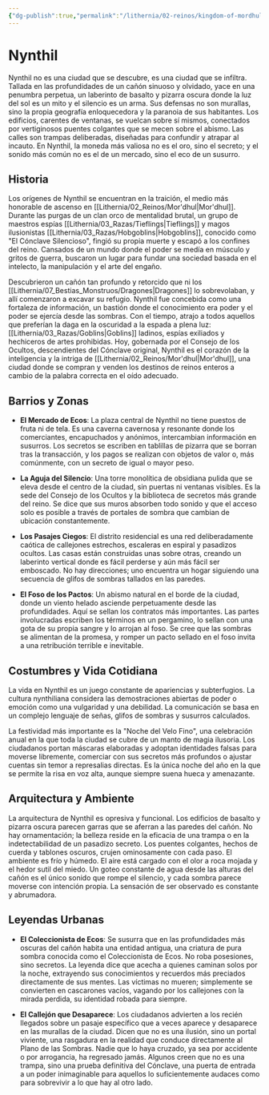 ```yaml
---
{"dg-publish":true,"permalink":"/lithernia/02-reinos/kingdom-of-mordhul/nynthil/","title":"Nynthil","tags":["lithernia","ciudad","Mor'dhul"]}
---
```


# Nynthil

Nynthil no es una ciudad que se descubre, es una ciudad que se infiltra. Tallada en las profundidades de un cañón sinuoso y olvidado, yace en una penumbra perpetua, un laberinto de basalto y pizarra oscura donde la luz del sol es un mito y el silencio es un arma. Sus defensas no son murallas, sino la propia geografía enloquecedora y la paranoia de sus habitantes. Los edificios, carentes de ventanas, se vuelcan sobre sí mismos, conectados por vertiginosos puentes colgantes que se mecen sobre el abismo. Las calles son trampas deliberadas, diseñadas para confundir y atrapar al incauto. En Nynthil, la moneda más valiosa no es el oro, sino el secreto; y el sonido más común no es el de un mercado, sino el eco de un susurro.

## Historia

Los orígenes de Nynthil se encuentran en la traición, el medio más honorable de ascenso en [[Lithernia/02_Reinos/Mor'dhul\|Mor'dhul]]. Durante las purgas de un clan orco de mentalidad brutal, un grupo de maestros espías [[Lithernia/03_Razas/Tieflings\|Tieflings]] y magos ilusionistas [[Lithernia/03_Razas/Hobgoblins\|Hobgoblins]], conocido como "El Cónclave Silencioso", fingió su propia muerte y escapó a los confines del reino. Cansados de un mundo donde el poder se medía en músculo y gritos de guerra, buscaron un lugar para fundar una sociedad basada en el intelecto, la manipulación y el arte del engaño.

Descubrieron un cañón tan profundo y retorcido que ni los [[Lithernia/07_Bestias_Monstruos/Dragones\|Dragones]] lo sobrevolaban, y allí comenzaron a excavar su refugio. Nynthil fue concebida como una fortaleza de información, un bastión donde el conocimiento era poder y el poder se ejercía desde las sombras. Con el tiempo, atrajo a todos aquellos que preferían la daga en la oscuridad a la espada a plena luz: [[Lithernia/03_Razas/Goblins\|Goblins]] ladinos, espías exiliados y hechiceros de artes prohibidas. Hoy, gobernada por el Consejo de los Ocultos, descendientes del Cónclave original, Nynthil es el corazón de la inteligencia y la intriga de [[Lithernia/02_Reinos/Mor'dhul\|Mor'dhul]], una ciudad donde se compran y venden los destinos de reinos enteros a cambio de la palabra correcta en el oído adecuado.

## Barrios y Zonas

- **El Mercado de Ecos**: La plaza central de Nynthil no tiene puestos de fruta ni de tela. Es una caverna cavernosa y resonante donde los comerciantes, encapuchados y anónimos, intercambian información en susurros. Los secretos se escriben en tablillas de pizarra que se borran tras la transacción, y los pagos se realizan con objetos de valor o, más comúnmente, con un secreto de igual o mayor peso.

- **La Aguja del Silencio**: Una torre monolítica de obsidiana pulida que se eleva desde el centro de la ciudad, sin puertas ni ventanas visibles. Es la sede del Consejo de los Ocultos y la biblioteca de secretos más grande del reino. Se dice que sus muros absorben todo sonido y que el acceso solo es posible a través de portales de sombra que cambian de ubicación constantemente.

- **Los Pasajes Ciegos**: El distrito residencial es una red deliberadamente caótica de callejones estrechos, escaleras en espiral y pasadizos ocultos. Las casas están construidas unas sobre otras, creando un laberinto vertical donde es fácil perderse y aún más fácil ser emboscado. No hay direcciones; uno encuentra un hogar siguiendo una secuencia de glifos de sombras tallados en las paredes.

- **El Foso de los Pactos**: Un abismo natural en el borde de la ciudad, donde un viento helado asciende perpetuamente desde las profundidades. Aquí se sellan los contratos más importantes. Las partes involucradas escriben los términos en un pergamino, lo sellan con una gota de su propia sangre y lo arrojan al foso. Se cree que las sombras se alimentan de la promesa, y romper un pacto sellado en el foso invita a una retribución terrible e inevitable.

## Costumbres y Vida Cotidiana

La vida en Nynthil es un juego constante de apariencias y subterfugios. La cultura nynthiliana considera las demostraciones abiertas de poder o emoción como una vulgaridad y una debilidad. La comunicación se basa en un complejo lenguaje de señas, glifos de sombras y susurros calculados.

La festividad más importante es la "Noche del Velo Fino", una celebración anual en la que toda la ciudad se cubre de un manto de magia ilusoria. Los ciudadanos portan máscaras elaboradas y adoptan identidades falsas para moverse libremente, comerciar con sus secretos más profundos o ajustar cuentas sin temor a represalias directas. Es la única noche del año en la que se permite la risa en voz alta, aunque siempre suena hueca y amenazante.

## Arquitectura y Ambiente

La arquitectura de Nynthil es opresiva y funcional. Los edificios de basalto y pizarra oscura parecen garras que se aferran a las paredes del cañón. No hay ornamentación; la belleza reside en la eficacia de una trampa o en la indetectabilidad de un pasadizo secreto. Los puentes colgantes, hechos de cuerda y tablones oscuros, crujen ominosamente con cada paso. El ambiente es frío y húmedo. El aire está cargado con el olor a roca mojada y el hedor sutil del miedo. Un goteo constante de agua desde las alturas del cañón es el único sonido que rompe el silencio, y cada sombra parece moverse con intención propia. La sensación de ser observado es constante y abrumadora.

## Leyendas Urbanas

- **El Coleccionista de Ecos**: Se susurra que en las profundidades más oscuras del cañón habita una entidad antigua, una criatura de pura sombra conocida como el Coleccionista de Ecos. No roba posesiones, sino secretos. La leyenda dice que acecha a quienes caminan solos por la noche, extrayendo sus conocimientos y recuerdos más preciados directamente de sus mentes. Las víctimas no mueren; simplemente se convierten en cascarones vacíos, vagando por los callejones con la mirada perdida, su identidad robada para siempre.

- **El Callejón que Desaparece**: Los ciudadanos advierten a los recién llegados sobre un pasaje específico que a veces aparece y desaparece en las murallas de la ciudad. Dicen que no es una ilusión, sino un portal viviente, una rasgadura en la realidad que conduce directamente al Plano de las Sombras. Nadie que lo haya cruzado, ya sea por accidente o por arrogancia, ha regresado jamás. Algunos creen que no es una trampa, sino una prueba definitiva del Cónclave, una puerta de entrada a un poder inimaginable para aquellos lo suficientemente audaces como para sobrevivir a lo que hay al otro lado.